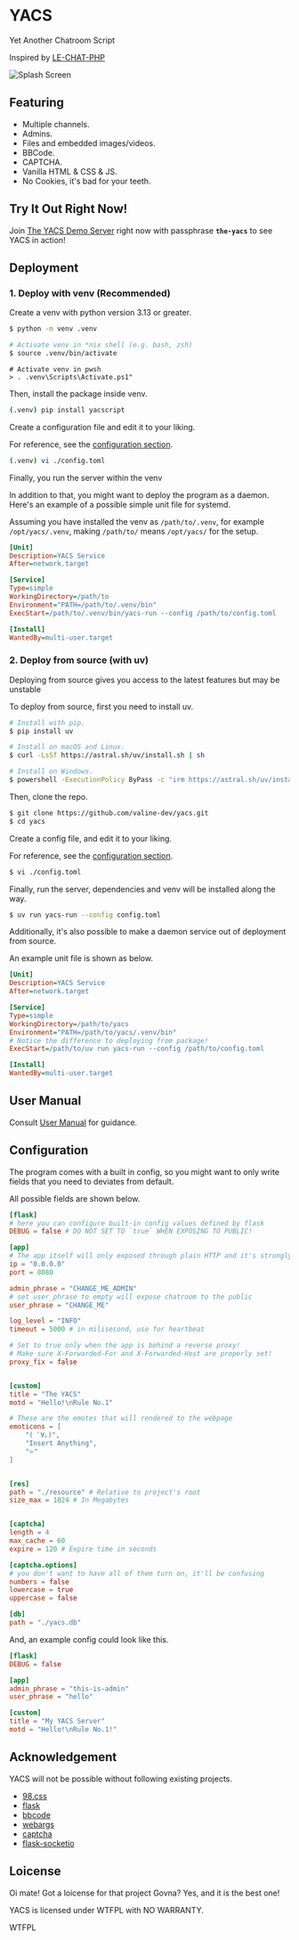 # YACS
Yet Another Chatroom Script

Inspired by [LE-CHAT-PHP](https://github.com/DanWin/le-chat-php)

![Splash Screen](docs/the-yacs.jpeg)

## Featuring

- Multiple channels.
- Admins.
- Files and embedded images/videos.
- BBCode.
- CAPTCHA.
- Vanilla HTML & CSS & JS.
- No Cookies, it's bad for your teeth.

## Try It Out Right Now!

Join [The YACS Demo Server](https://chat.valine0x.icu) right now with passphrase **`the-yacs`** to see YACS in action!

## Deployment

### 1. Deploy with venv (Recommended)

Create a venv with python version 3.13 or greater.

```bash
$ python -m venv .venv
```

```bash
# Activate venv in *nix shell (e.g. bash, zsh)
$ source .venv/bin/activate
```

```pwsh
# Activate venv in pwsh
> . .venv\Scripts\Activate.ps1"
```


Then, install the package inside venv.

```bash
(.venv) pip install yacscript
```

Create a configuration file and edit it to your liking.

For reference, see the <a href="#configuration">configuration section</a>.

```bash
(.venv) vi ./config.toml
```

Finally, you run the server within the venv

In addition to that, you might want to deploy the program as a daemon. Here's an example of a possible simple unit file for systemd.

Assuming you have installed the venv as `/path/to/.venv`, for example `/opt/yacs/.venv`, making `/path/to/` means `/opt/yacs/` for the setup.

```ini
[Unit]
Description=YACS Service
After=network.target

[Service]
Type=simple
WorkingDirectory=/path/to
Environment="PATH=/path/to/.venv/bin"
ExecStart=/path/to/.venv/bin/yacs-run --config /path/to/config.toml

[Install]
WantedBy=multi-user.target
```

### 2. Deploy from source (with uv)

Deploying from source gives you access to the latest features but may be unstable

To deploy from source, first you need to install uv.

```bash
# Install with pip.
$ pip install uv

# Install on macOS and Linux.
$ curl -LsSf https://astral.sh/uv/install.sh | sh

# Install on Windows.
$ powershell -ExecutionPolicy ByPass -c "irm https://astral.sh/uv/install.ps1 | iex"
```

Then, clone the repo.

```bash
$ git clone https://github.com/valine-dev/yacs.git
$ cd yacs
```

Create a config file, and edit it to your liking.

For reference, see the <a href="#configuration">configuration section</a>.

```bash
$ vi ./config.toml
```

Finally, run the server, dependencies and venv will be installed along the way.

```bash
$ uv run yacs-run --config config.toml
```

Additionally, it's also possible to make a daemon service out of deployment from source.

An example unit file is shown as below.

```ini
[Unit]
Description=YACS Service
After=network.target

[Service]
Type=simple
WorkingDirectory=/path/to/yacs
Environment="PATH=/path/to/yacs/.venv/bin"
# Notice the difference to deploying from package!
ExecStart=/path/to/uv run yacs-run --config /path/to/config.toml

[Install]
WantedBy=multi-user.target
```

## User Manual

Consult <a href="docs/manual.md">User Manual</a> for guidance.

## Configuration

The program comes with a built in config, so you might want to only write fields that you need to deviates from default. 

All possible fields are shown below.

```toml
[flask]
# here you can configure built-in config values defined by flask
DEBUG = false # DO NOT SET TO `true` WHEN EXPOSING TO PUBLIC!

[app]
# The app itself will only exposed through plain HTTP and it's strongly discorage to do so directly to public web. Use a reverse proxy with TLS in front of the app.
ip = "0.0.0.0"
port = 8080

admin_phrase = "CHANGE_ME_ADMIN"
# set user_phrase to empty will expose chatroom to the public
user_phrase = "CHANGE_ME"

log_level = "INFO"
timeout = 5000 # in milisecond, use for heartbeat

# Set to true only when the app is behind a reverse proxy!
# Make sure X-Forwarded-For and X-Forwarded-Host are properly set!
proxy_fix = false


[custom]
title = "The YACS"
motd = "Hello!\nRule No.1"

# These are the emotes that will rendered to the webpage 
emoticons = [
    "( ﾟ∀。)",
    "Insert Anything",
    "⭐"
]


[res]
path = "./resource" # Relative to project's root
size_max = 1024 # In Megabytes


[captcha]
length = 4
max_cache = 60
expire = 120 # Expire time in seconds

[captcha.options]
# you don't want to have all of them turn on, it'll be confusing
numbers = false
lowercase = true
uppercase = false

[db]
path = "./yacs.db"
```

And, an example config could look like this.

```toml
[flask]
DEBUG = false

[app]
admin_phrase = "this-is-admin"
user_phrase = "hello"

[custom]
title = "My YACS Server"
motd = "Hello!\nRule No.1!"
```

## Acknowledgement
YACS will not be possible without following existing projects.

- [98.css](https://github.com/jdan/98.css)
- [flask](https://github.com/pallets/flask/)
- [bbcode](https://github.com/dcwatson/bbcode)
- [webargs](https://github.com/marshmallow-code/webargs)
- [captcha](https://github.com/lepture/captcha)
- [flask-socketio](https://github.com/miguelgrinberg/flask-socketio)


## Loicense
Oi mate! Got a loicense for that project Govna? Yes, and it is the best one!

YACS is licensed under WTFPL with NO WARRANTY.

<a href="http://www.wtfpl.net/"><img
       src="http://www.wtfpl.net/wp-content/uploads/2012/12/wtfpl-badge-4.png"
       width="80" height="15" alt="WTFPL" /></a>
